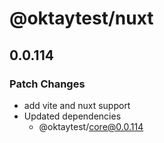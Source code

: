 # @oktaytest/nuxt

## 0.0.114

### Patch Changes

- add vite and nuxt support
- Updated dependencies
  - @oktaytest/core@0.0.114
